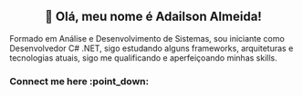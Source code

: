  <h2 align="Center">👋 Olá, meu nome é Adailson Almeida!</h2> 


Formado em Análise e Desenvolvimento de Sistemas, sou iniciante como Desenvolvedor C# .NET, 
sigo estudando alguns frameworks, arquiteturas e tecnologias atuais, sigo me qualificando e aperfeiçoando minhas skills.

<h3>Connect me here :point_down:</h3>
<a href="https://www.linkedin.com/in/adailson-almeida-797689189/"><i class="fa-brands fa-linkedin"></i></a>

